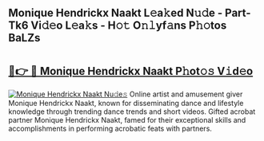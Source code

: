 ## Monique Hendrickx Naakt L𝚎a𝚔ed N𝚞𝚍e - Part-Tk6 Vi𝚍𝚎o L𝚎a𝚔s - H𝚘𝚝 O𝚗𝚕yf𝚊ns P𝚑𝚘tos BaLZs

# <h2><a href="http://kfe9fr.oniu.top/?m=Monique+Hendrickx+Naakt">🔗👉 🔴 Monique Hendrickx Naakt P𝚑ot𝚘𝚜 V𝚒d𝚎o</a></h2>

[![Monique Hendrickx Naakt Nu𝚍e𝚜](https://i.imgur.com/0qMVB7G.gif)](http://kfe9fr.oniu.top/?m=Monique+Hendrickx+Naakt)
Online artist and amusement giver Monique Hendrickx Naakt, known for disseminating dance and lifestyle knowledge through trending dance trends and short videos. Gifted acrobat partner Monique Hendrickx Naakt, famed for their exceptional skills and accomplishments in performing acrobatic feats with partners.  
